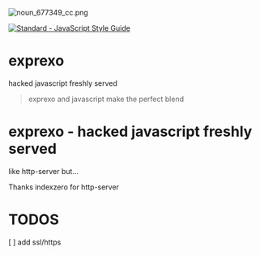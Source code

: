 ![noun_677349_cc.png](noun_677349_cc.png)

[![Standard - JavaScript Style Guide](https://img.shields.io/badge/code%20style-standard-brightgreen.svg)](http://standardjs.com/)

# exprexo
hacked javascript freshly served

> exprexo and javascript make the perfect blend

# exprexo - hacked javascript freshly served


like http-server but...

Thanks
indexzero for http-server


# TODOS

[ ] add ssl/https
